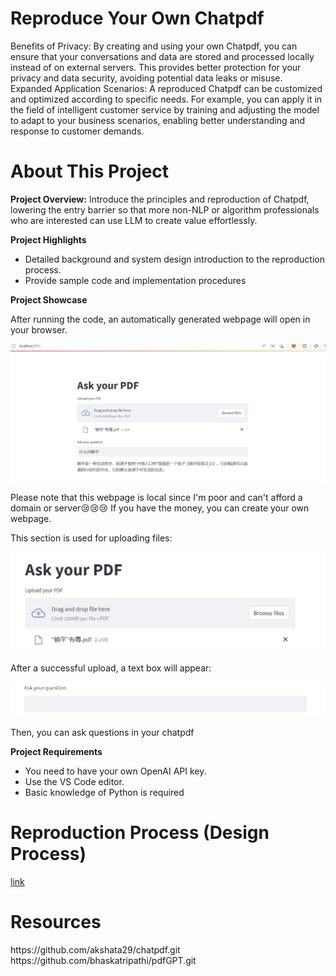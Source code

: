 # Reproduce Your Own Chatpdf

Benefits of Privacy: By creating and using your own Chatpdf, you can ensure that your conversations and data are stored and processed locally instead of on external servers. This provides better protection for your privacy and data security, avoiding potential data leaks or misuse.
Expanded Application Scenarios: A reproduced Chatpdf can be customized and optimized according to specific needs. For example, you can apply it in the field of intelligent customer service by training and adjusting the model to adapt to your business scenarios, enabling better understanding and response to customer demands.

# About This Project

**Project Overview:** Introduce the principles and reproduction of Chatpdf, lowering the entry barrier so that more non-NLP or algorithm professionals who are interested can use LLM to create value effortlessly.

**Project Highlights**

- Detailed background and system design introduction to the reproduction process.
- Provide sample code and implementation procedures

**Project Showcase**

After running the code, an automatically generated webpage will open in your browser.

![image-20230507083120469](image/image-20230507083120469.png)

Please note that this webpage is local since I'm poor and can't afford a domain or server:cry::cry::cry: If you have the money, you can create your own webpage.

This section is used for uploading files:

![image-20230507083406697](image/image-20230507083406697.png)

After a successful upload, a text box will appear:

![image-20230507084225938](image/image-20230507084225938.png)

Then, you can ask questions in your chatpdf

**Project Requirements**

- You need to have your own OpenAI API key.
- Use the VS Code editor.
- Basic knowledge of Python is required

# Reproduction Process (Design Process)
[link](Reproduction%20Process.md)

# Resources
<div>https://github.com/akshata29/chatpdf.git<div>
<div>https://github.com/bhaskatripathi/pdfGPT.git<div>
